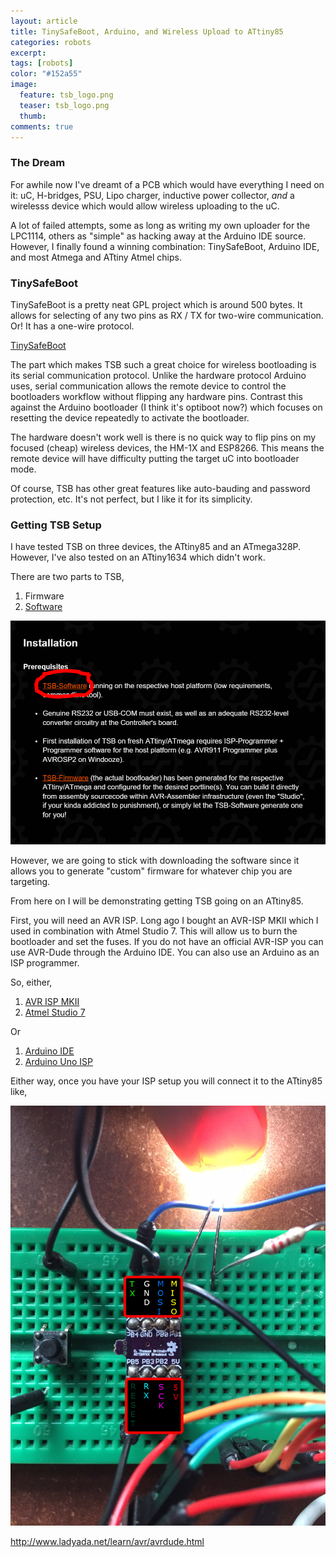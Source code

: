 ```yaml
---
layout: article
title: TinySafeBoot, Arduino, and Wireless Upload to ATtiny85
categories: robots
excerpt:
tags: [robots]
color: "#152a55"
image:
  feature: tsb_logo.png
  teaser: tsb_logo.png
  thumb:
comments: true
---
```


### The Dream

For awhile now I've dreamt of a PCB which would have everything I need on it: uC, H-bridges, PSU, Lipo charger, inductive power collector, _and_ a wirelesss device which would allow wireless uploading to the uC.  

A lot of failed attempts, some as long as writing my own uploader for the LPC1114, others as "simple" as hacking away at the Arduino IDE source.  However, I finally found a winning combination: TinySafeBoot, Arduino IDE, and most Atmega and ATtiny Atmel chips.

### TinySafeBoot

TinySafeBoot is a pretty neat GPL project which is around 500 bytes.  It allows for selecting of any two pins as RX / TX for two-wire communication.  Or! It has a one-wire protocol.

[TinySafeBoot](http://jtxp.org/tech/tinysafeboot_en.htm)

The part which makes TSB such a great choice for wireless bootloading is its serial communication protocol.  Unlike the hardware protocol Arduino uses, serial communication allows the remote device to control the bootloaders workflow without flipping any hardware pins.  Contrast this against the Arduino bootloader (I think it's optiboot now?) which focuses on resetting the device repeatedly to activate the bootloader.

The hardware doesn't work well is there is no quick way to flip pins on my focused (cheap) wireless devices, the HM-1X and ESP8266.  This means the remote device will have difficulty putting the target uC into bootloader mode.

Of course, TSB has other great features like auto-bauding and password protection, etc.  It's not perfect, but I like it for its simplicity.

### Getting TSB Setup

I have tested TSB on three devices, the ATtiny85 and an ATmega328P.  However, I've also tested on an ATtiny1634 which didn't work.

There are two parts to TSB,

1. Firmware
2. [Software](http://jtxp.org/tech/tinysafeboot_en.htm)

<a href="http://jtxp.org/tech/tinysafeboot_en.htm"><img src="/images/TSB_software_click.PNG"></a>


However, we are going to stick with downloading the software since it allows you to generate "custom" firmware for whatever chip you are targeting.

From here on I will be demonstrating getting TSB going on an ATtiny85.

First, you will need an AVR ISP.  Long ago I bought an AVR-ISP MKII which I used in combination with Atmel Studio 7.  This will allow us to burn the bootloader and set the fuses.  If you do not have an official AVR-ISP you can use AVR-Dude through the Arduino IDE.  You can also use an Arduino as an ISP programmer.

So, either,

1. [AVR ISP MKII](http://www.atmel.com/tools/AVRISPMKII.aspx)
2. [Atmel Studio 7](http://www.atmel.com/Microsite/atmel-studio/)

Or

1. [Arduino IDE](https://www.arduino.cc/en/Main/Software)
2. [Arduino Uno ISP](https://www.arduino.cc/en/Tutorial/ArduinoISP)

Either way, once you have your ISP setup you will connect it to the ATtiny85 like,

![](/images/attiny85_soic.PNG)


http://www.ladyada.net/learn/avr/avrdude.html
